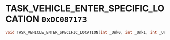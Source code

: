 # TASK_VEHICLE_ENTER_SPECIFIC_LOCATION `0xDC087173`

```cpp
void TASK_VEHICLE_ENTER_SPECIFIC_LOCATION(int _Unk0, int _Unk1, int _Unk2, int _Unk3, int _Unk4);
```
